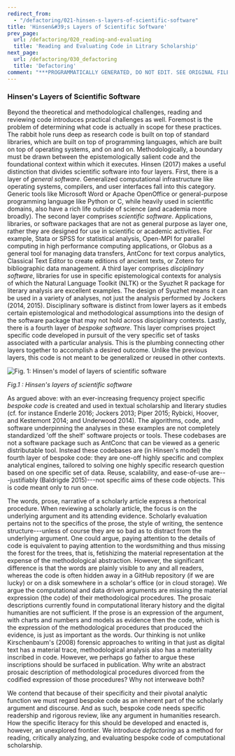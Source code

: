 ```yaml
---
redirect_from:
  - "/defactoring/021-hinsen-s-layers-of-scientific-software"
title: 'Hinsen&#39;s Layers of Scientific Software'
prev_page:
  url: /defactoring/020_reading-and-evaluating
  title: 'Reading and Evaluating Code in Litrary Scholarship'
next_page:
  url: /defactoring/030_defactoring
  title: 'Defactoring'
comment: "***PROGRAMMATICALLY GENERATED, DO NOT EDIT. SEE ORIGINAL FILES IN /content***"
---
```

### Hinsen's Layers of Scientific Software

Beyond the theoretical and methodological challenges, reading and
reviewing code introduces practical challenges as well. Foremost is the
problem of determining what code is actually in scope for these
practices. The rabbit hole runs deep as research code is built on top of
standard libraries, which are built on top of programming languages,
which are built on top of operating systems, and on and on.
Methodologically, a boundary must be drawn between the epistemologically
salient code and the foundational context within which it executes.
Hinsen (2017) makes a useful distinction that divides scientific
software into four layers. First, there is a layer of *general
software*. Generalized computational infrastructure like operating
systems, compilers, and user interfaces fall into this category. Generic
tools like Microsoft Word or Apache OpenOffice or general-purpose
programming language like Python or C, while heavily used in scientific
domains, also have a rich life outside of science (and academia more
broadly). The second layer comprises *scientific software*.
Applications, libraries, or software packages that are not as general
purpose as layer one, rather they are designed for use in scientific or
academic activities. For example, Stata or SPSS for statistical
analysis, Open-MPI for parallel computing in high performance computing
applications, or Globus as a general tool for managing data transfers,
AntConc for text corpus analytics, Classical Text Editor to create
editions of ancient texts, or Zotero for bibliographic data management.
A third layer comprises *disciplinary software*, libraries for use in
specific epistemological contexts for analysis of which the Natural
Language Toolkit (NLTK) or the Syuzhet R package for literary analysis
are excellent examples. The design of Syuzhet means it can be used in a
variety of analyses, not just the analysis performed by Jockers (2014,
2015). Disciplinary software is distinct from lower layers as it embeds
certain epistemological and methodological assumptions into the design
of the software package that may not hold across disciplinary contexts.
Lastly, there is a fourth layer of *bespoke software*. This layer
comprises project specific code developed in pursuit of the very
specific set of tasks associated with a particular analysis. This is the
plumbing connecting other layers together to accomplish a desired
outcome. Unlike the previous layers, this code is not meant to be
generalized or reused in other contexts.

![Fig. 1: Hinsen's model of layers of scientific software](/images/fig_001_hinsen.png)

*Fig.1 : Hinsen's layers of scientific software*

As argued above: with an ever-increasing frequency project specific
*bespoke code* is created and used in textual scholarship and literary
studies (cf. for instance Enderle 2016; Jockers 2013; Piper 2015;
Rybicki, Hoover, and Kestemont 2014; and Underwood 2014). The
algorithms, code, and software underpinning the analyses in these
examples are not completely standardized 'off the shelf' software
projects or tools. These codebases are not a software package such as
AntConc that can be viewed as a generic distributable tool. Instead
these codebases are (in Hinsen's model) the fourth layer of bespoke
code: they are one-off highly specific and complex analytical engines,
tailored to solving one highly specific research question based on one
specific set of data. Reuse, scalability, and ease-of-use
are---justifiably (Baldrigde 2015)---not specific aims of these code
objects. This is code meant only to run once.

The words, prose, narrative of a scholarly article express a rhetorical
procedure. When reviewing a scholarly article, the focus is on the
underlying argument and its attending evidence. Scholarly evaluation
pertains not to the specifics of the prose, the style of writing, the
sentence structure---unless of course they are so bad as to distract
from the underlying argument. One could argue, paying attention to the
details of code is equivalent to paying attention to the wordsmithing
and thus missing the forest for the trees, that is, fetishizing the
material representation at the expense of the methodological
abstraction. However, the significant difference is that the words are
plainly visible to any and all readers, whereas the code is often hidden
away in a GitHub repository (if we are lucky) or on a disk somewhere in
a scholar's office (or in cloud storage). We argue the computational and
data driven arguments are missing the material expression (the code) of
their methodological procedures. The prosaic descriptions currently
found in computational literary history and the digital humanities are
not sufficient. If the prose is an expression of the argument, with
charts and numbers and models as evidence then the code, which is the
expression of the methodological procedures that produced the evidence,
is just as important as the words. Our thinking is not unlike
Kirschenbaum's (2008) forensic approaches to writing in that just as
digital text has a material trace, methodological analysis also has a
materiality inscribed in code. However, we perhaps go father to argue
these inscriptions should be surfaced in publication. Why write an
abstract prosaic description of methodological procedures divorced from
the codified expression of those procedures? Why not interweave both?

We contend that because of their specificity and their pivotal analytic
function we must regard bespoke code as an inherent part of the
scholarly argument and discourse. And as such, bespoke code needs
specific readership and rigorous review, like any argument in humanities
research. How the specific literacy for this should be developed and
enacted is, however, an unexplored frontier. We introduce *defactoring*
as a method for reading, critically analyzing, and evaluating bespoke
code of computational scholarship.
